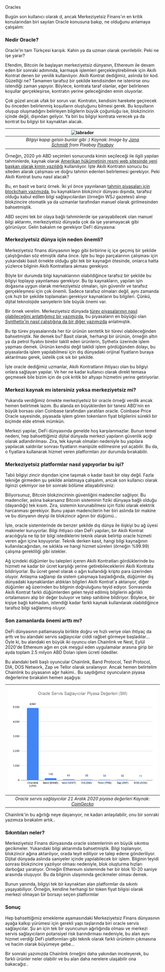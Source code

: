 Oracles

Bugün son kullanıcı olarak d, ancak Merkeziyetsiz Finans'ın en kritik konularından biri sayılan Oracle konusuna bakıp, ne olduğunu anlamaya çalışalım: 

### Nedir Oracle?
Oracle'in tam Türkçesi karışık. Kahin ya da uzman olarak çevrilebilir. Peki ne işe yarar?

Efendim, Bitcoin ile başlayan merkeziyetsiz dünyanın, Ethereum ile devam eden bir sonraki adımında, karmaşık işlemleri gerçekleştirebilmek için Akıllı Kontrat denen bir yenilik kullanılıyor. Akıllı Kontrat dediğimiz, aslında bir kod. Güzelliği ne? Tamamen tarafsız bir şekilde kendisinden ne istenirse onu istendiği zaman yapıyor. Böylece, kontrata taraf olanlar, eğer belirlenen koşullar gerçekleşirse, kontratın yerine geleceğinden emin oluyorlar. 

Çok güzel ancak ufak bir sorun var. Kontratın, kendisini harekete geçirecek bu önceden belirlenmiş koşulların oluştuğunu bilmesi gerek. Bu koşulların oluşup oluşmadığını belirleyen bilgilerin büyük çoğunluğu ise, blokzincirin içinde değil, dışından geliyor. Ya biri bu bilgiyi kontrata verecek ya da kontrat bu bilgiyi bir kaynaktan alacak. 

| ![labrador](/assets/labrador-5741850_640)|
|:--:| 
| *Bilgiyi kapıp gelsin bunlar gibi :) Kaynak: Image by [Jana Schmidt](https://pixabay.com/users/jawika-19109282/) from Pixabay [Pixabay](https://pixabay.com/)*|


Örneğin, 2020 yılı ABD seçimleri sonucunda kimin seçileceği ile ilgili yapılan tahminlerde, kaynak olarak [Amerikan hükümetinin resmi web sitesinde yeni başkan olarak kimin yazıldığı](https://www.usa.gov/presidents#item-37462) kullanılıyor. İşte Akıllı Kontratın sonucu bu siteden alarak çalışması ve doğru tahmin edenleri belirlemesi gerekiyor. Peki Akıllı Kontrat bunu nasıl alacak?

Bu, en basit ve bariz örnek. İki yıl önce yayınlanan [tahmin piyasaları için blockchain yazımızda](/genel/2018/07/13/gelecegi-tahmin-için-blockchain.html), bu kaynakların blokzincir dünyası dışında, tarafsız olduğu kabul edilen bilgi sağlayıcılardan (örneğin WSJ gazetesi) alınıp blokzincire otomatik ya da uzmanlar tarafından manuel olarak girilmesinden bahsetmiştik. 

ABD seçimi tek bir olaya bağlı tahminlerde işe yarayabilecek olan manuel bilgi aktarımı, merkeziyetsiz dünyada çok da işe yaramayacak gibi görünüyor. Gelin bakalım ne gerekiyor DeFi dünyasına: 

### Merkeziyetsiz dünya için neden önemli?

Merkeziyetsiz finans dünyasının lego gibi birbirine iç içe geçmiş bir şekilde çalıştığından söz etmiştik daha önce. İşte bu lego parçalarının çalışması için yukarıdaki basit örnekte olduğu gibi tek bir kaynağın ötesinde, onlarca hatta yüzlerce bilginin Akıllı Kontratlara akması gerekiyor. 

Böyle bir durumda bilgi kaynaklarının olabildiğince tarafsız bir şekilde bu bilgiyi toplayıp yayınlaması gerekiyor. Bu tip kaynakların, yapılan işin doğasına uygun olarak merkeziyetsiz olmaları, işin güvenilir ve tarafsız gerçekleşmesi için çok önemli. Sadece tarafsız olmaları değil, aynı zamanda çok hızlı bir şekilde toplamaları gerekiyor kaynakların bu bilgileri. Çünkü, dijital teknolojide saniyelerin bile büyük önemi var. 

Bir örnek verelim. Merkeziyetsiz dünyada [türev piyasalarının nasıl olabileceğini anlattığımız bir yazımızda](/genel/2020/08/20/defi-turev-piyasalari-nasil-oluyor.html), bu piyasaların en büyüğü olan [Synthetix'in nasıl çalıştığına da bir diğer yazımızda](/genel/2020/08/28/Defi-turev-piyasasi-synthetix-nasil-calisiyor.html) anlatmıştık.  

Bu tip türev piyasalarında her tür ürünün sentetik bir türevi olabileceğinden bahsetmiştik. Ne demek bu? Basit olarak, herhangi bir ürünün, örneğin altın ya da petrol fiyatını birebir taklit eden ürünlerin, Sythetix üzerinde işlem yapması demek. Ürünün kendisi değil taklidi işlem gördüğünden dolayı, bu piyasalarda işlem yapılabilmesi için dış dünyadaki orijinal fiyatların buraya aktarılması gerek, üstelik çok sık bir şekilde. 

İşte oracle dediğimiz uzmanlar, Akıllı Kontratların ihtiyacı olan bu bilgiyi onlara sağlayan yapılar.  Ve her ne kadar kullanıcı olarak direkt temasa geçmesek bile bizim için de çok kritik bir altyapı hizmetini yerine getiriyorlar. 

### Merkezi kaynak mı istersiniz yoksa merkeziyetsiz mi?

Yukarıda verdiğimiz örnekte merkeziyetsiz bir oracle örneği verdik ancak hemen belirtmek lazım. Bu alanda en büyüklerden bir tanesi ABD'nin en büyük borsası olan Coinbase tarafından yaratılan oracle. Coinbase Price Oracle sayesinde, piyasada işlem gören tokenların fiyat bilgilerini sürekli bir biçimde elde etmek mümkün. 

Merkezi yapılar, DeFi dünyasında genelde hoş karşılanmazlar. Bunun temel nedeni, hep bahsettiğimiz dijital dünyada merkezi yapıların güvenlik açığı olarak adlandırılması. Zira, tek kaynak olmaları nedeniyle bu yapılara yapılacak saldırılar sonrası fiyatların manipüle edilmesine yol açabilir. Bu da, o fiyatlara kullanarak hizmet veren platformları zor durumda bırakabilir. 

### Merkeziyetsiz platformlar nasıl yapıyorlar bu işi?

Tabii bilgiyi zincir dışından içine taşımak o kadar basit bir olay değil. Fazla tekniğe girmeden şu şekilde anlatmaya çalışalım, ancak son kullanıcı olarak ilginizi çekmiyor ise bir sonraki bölüme atlayabilirsiniz: 

Biliyorsunuz, Bitcoin blokzincirinin güvenliğini madenciler sağlıyor. Bu madenciler, aslına bakarsanız Bitcoin sisteminin fiziki dünyaya bağlı olduğu (dayandığı) tek kısım. Zira, sistemin korunabilmesi için fiziki olarak elektrik harcanması gerekiyor. Bunu yapan madencilerin her biri aslında bir makine ve bu dünyanın deyişi ile blokzincir ağının bir düğümü... 

İşte, oracle sistemlerinde de benzer şekilde dış dünya ile ilişkiyi bu ağ üyesi makineler kuruyorlar. Bilgi ihtiyacı olan DeFi yapıları, bir Akıllı Kontrat aracılığıyla ne tip bir bilgi istediklerini teknik olarak belirtip oracle hizmeti veren ağın içine koyuyorlar. Teknik derken kasıt, hangi bilgi kaynağının kullanılacağından, ne sıklıkla ve hangi hizmet süreleri (örneğin %99.99)  çalışma gerekliliği gibi istekler. 

Ağ içindeki düğümler bu talepleri içeren Akıllı Kontratları gördüklerinde bu hizmeti ne kadar bir ücret karşılığı yerine getirebileceklerini Akıllı Kontrata bildiriyorlar. Bu ücret genel olarak o ağın kullandığı kripto para üzerinden oluyor. Anlaşma sağlanıp da sistem çalışmaya başladığında, düğümler dış dünyadaki kaynaklardan aldıkları bilgileri Akıllı Kontrat'a aktarıyor, diğer düğümler ağ üzerinden bu bilginin doğruluğunu teyid ediyor. Sonrasında Akıllı Kontrat farklı düğümlerden gelen teyid edilmiş bilgilerin ağırlıklı ortalamasını alıp bir değer buluyor ve talep sahibine bildiriyor. Böylece, bir kişiye bağlı kalmadan, istendiği kadar farklı kaynak kullanılarak olabildiğince tarafsız bilgi sağlanmış oluyor. 

### Son zamanlarda önemi arttı mı?

DeFi dünyasının patlamasıyla birlikte doğru ve hızlı veriye olan ihtiyaç da arttı ve bu alandaki servis sağlayıcılar ciddi rağbet görmeye başladılar... Öyle ki, bu alandaki en büyük iki oyuncu olan Chainlink ve Nest, Eylül 2020'de Ethereum ağın en çok meşgul eden uygulamalar arasına girip bir ayda toplam 2.5 milyon ABD Doları işlem ücreti ödediler. 

Bu alandaki belli başlı oyuncular Chainlink, Band Protocol, Test Protocol, DIA, DOS Network, Zap ve Tellor olarak sıralanıyor. Ancak hemen belirtelim Chainlink bu piyasanın ağır hakimi.. Bu saydığımız oyuncuların piyasa değerlerine bırakalım hemen aşağıya: 

| ![Oracle_servis_saglayicilar](/assets/Oracle_Servis_Saglayicilar.png)|
|:--:| 
| *Oracle servis sağlayıcılar 21 Aralık 2020 piyasa değerleri Kaynak: [CoinGecko](https://www.coingecko.com/en)*|

Chainlink'in bu ağırlığı neye dayanıyor, ne kadarı anlaşılabilir, onu bir sonraki yazımıza bırakalım artık.. 

### Sıkıntıları neler?
Merkeziyetsiz Finans dünyasında oracle sistemlerinin en büyük sıkıntısı gecikmeler. Yukarıdaki bilgi aktarımda bahsetmiştik. Bilgi toplanıyor, blokzincir ağına aktarılıyor, orada teyit ediliyor ve talep edene gönderiliyor. Dijital dünyada aslında saniyeler içinde yapılabilecek bir işlem. Bilginin teyidi sonrası blokzincire yazılıyor olması nedeniyle, blok oluşturma hızları darboğaz yaratıyor. Örneğin Ethereum sisteminde her bir blok 10-20 saniye arasında oluşuyor. Bu da bilginin ulaşımında gecikmeler olması demek. 

Bunun yanında, bilgiyi tek bir kaynaktan alan platformlar da sıkıntı yaşayabiliyor. Örneğin, kendine herhangi bir token fiyat bilgisi olarak merkezi olmayan bir borsayı seçen platformlar

### Sonuç
Hep bahsettiğimiz emekleme aşamasındaki Merkeziyetsiz Finans dünyasının ayağa kalkıp yürümesi için gerekli yapı taşlarında biri oracle servis sağlayıcılar. Şu an için tek bir oyuncunun ağırlığında olması ve merkezi servis sağlayıcıların potansiyel risk barındırması nedeniyle, bu alan aynı hizmet verdiği DeFi platformları gibi teknik olarak farklı ürünlerin çıkmasına ve hacim olarak büyümeye gebe... 

Bir sonraki yazımızda Chainlink örneğini daha yakından inceleyerek, bu farklı ürünler neler olabilir ve bu alan daha nerelere ulaşabilir ona bakacağız.. 
